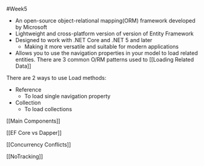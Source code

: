 #Week5 
- An open-source object-relational mapping(ORM) framework developed by Microsoft
- Lightweight and cross-platform version of version of Entity Framework
- Designed to work with .NET Core and .NET 5 and later
	- Making it more versatile and suitable for modern applications
- Allows you to use the navigation properties in your model to load related entities. There are 3 common O/RM patterns used to [[Loading Related Data]]

There are 2 ways to use Load methods:
- Reference
	- To load single navigation property
- Collection
	- To load collections

[[Main Components]]

[[EF Core vs Dapper]]

[[Concurrency Conflicts]]

[[NoTracking]]